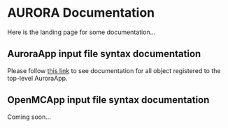 # AURORA Documentation

Here is the landing page for some documentation...

## AuroraApp input file syntax documentation
Please follow [this link](doc/htmldoc/index.html) to see documentation for all object registered to the top-level AuroraApp.

## OpenMCApp input file syntax documentation

Coming soon...



